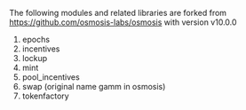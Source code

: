 The following modules and related  libraries are forked from https://github.com/osmosis-labs/osmosis with version v10.0.0

1. epochs
2. incentives
3. lockup
4. mint
5. pool_incentives
6. swap (original name gamm in osmosis)
7. tokenfactory






